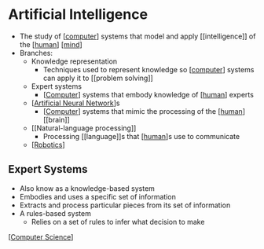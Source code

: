 # Artificial Intelligence

- The study of [[computer]] systems that model and apply [[intelligence]] of the [[human]] [[mind]]
- Branches:
  - Knowledge representation
    - Techniques used to represent knowledge so [[computer]] systems can apply it to [[problem solving]]
  - Expert systems
    - [[Computer]] systems that embody knowledge of [[human]] experts
  - [[Artificial Neural Network]]s
    - [[Computer]] systems that mimic the processing of the [[human]] [[brain]]
  - [[Natural-language processing]]
    - Processing [[language]]s that [[human]]s use to communicate
  - [[Robotics]]

## Expert Systems

- Also know as a knowledge-based system
- Embodies and uses a specific set of information
- Extracts and process particular pieces from its set of information
- A rules-based system
  - Relies on a set of rules to infer what decision to make

[[Computer Science]]

[//begin]: # "Autogenerated link references for markdown compatibility"
[computer]: computer "Computer"
[human]: human "Human"
[mind]: mind "Mind"
[Computer]: computer "Computer"
[Artificial Neural Network]: artificial-neural-network "Artificial Neural Network"
[Robotics]: robotics "Robotics"
[Computer Science]: computer-science "Computer Science"
[//end]: # "Autogenerated link references"